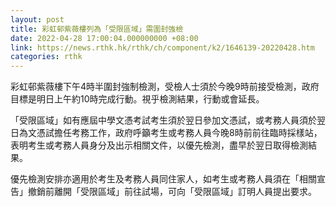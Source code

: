```yaml
---
layout: post
title: 彩虹邨紫薇樓列為「受限區域」需圍封強檢
date: 2022-04-28 17:00:04.000000000 +08:00
link: https://news.rthk.hk/rthk/ch/component/k2/1646139-20220428.htm
categories: rthk
---
```


彩虹邨紫薇樓下午4時半圍封強制檢測，受檢人士須於今晚9時前接受檢測，政府目標是明日上午約10時完成行動。視乎檢測結果，行動或會延長。

「受限區域」如有應屆中學文憑考試考生須於翌日參加文憑試，或考務人員須於翌日為文憑試擔任考務工作，政府呼籲考生或考務人員今晚8時前前往臨時採樣站，表明考生或考務人員身分及出示相關文件，以優先檢測，盡早於翌日取得檢測結果。

優先檢測安排亦適用於考生及考務人員同住家人，如考生或考務人員須在「相關宣告」撤銷前離開「受限區域」前往試場，可向「受限區域」訂明人員提出要求。
